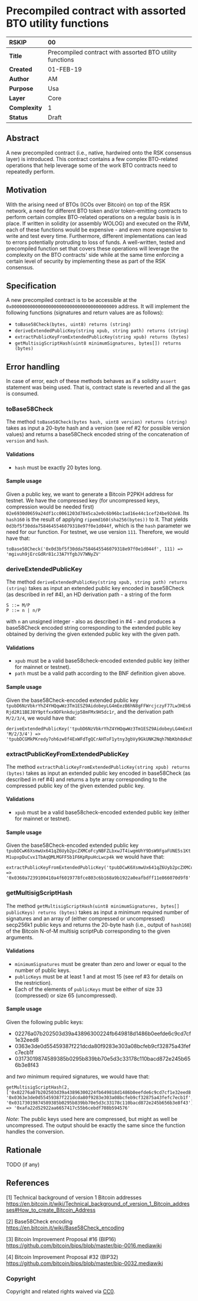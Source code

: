 # Precompiled contract with assorted BTO utility functions

|RSKIP          |00 |
| :------------ |:------------- |
|**Title**      |Precompiled contract with assorted BTO utility functions |
|**Created**    |01-FEB-19 |
|**Author**     |AM |
|**Purpose**    |Usa |
|**Layer**      |Core |
|**Complexity** |1 |
|**Status**     |Draft |

## Abstract

A new precompiled contract (i.e., native, hardwired onto the RSK consensus layer) is introduced. This contract contains a few complex BTO-related operations that help leverage some of the work BTO contracts need to repeatedly perform.

## Motivation

With the arising need of BTOs (ICOs over Bitcoin) on top of the RSK network, a need for different BTO token and/or token-emitting contracts to perform certain complex BTO-related operations on a regular basis is in place. If written in solidity (or assembly WOLOG) and executed on the RVM, each of these functions would be expensive - and even more expensive to write and test every time. Furthermore, different implementations can lead to errors potentially protruding to loss of funds. A well-written, tested and precompiled function set that covers these operations will leverage the complexity on the BTO contracts' side while at the same time enforcing a certain level of security by implementing these as part of the RSK consensus.

## Specification

A new precompiled contract is to be accessible at the `0x0000000000000000000000000000000000000009` address. It will implement the following functions (signatures and return values are as follows):

- `toBase58Check(bytes, uint8) returns (string)`
- `deriveExtendedPublicKey(string xpub, string path) returns (string)`
- `extractPublicKeyFromExtendedPublicKey(string xpub) returns (bytes)`
- `getMultisigScriptHash(uint8 minimumSignatures, bytes[]) returns (bytes)`

## Error handling

In case of error, each of these methods behaves as if a solidity `assert` statement was being used. That is, contract state is reverted and all the gas is consumed.

### toBase58Check

The method `toBase58Check(bytes hash, uint8 version) returns (string)` takes as input a 20-byte hash and a version (see ref #2 for possible version values) and returns a base58Check encoded string of the concatenation of `version` and `hash`.

#### Validations

- `hash` must be exactly 20 bytes long.

#### Sample usage

Given a public key, we want to generate a Bitcoin P2PKH address for testnet. We have the compressed key (for uncompressed keys, compression would be needed first) `02e6930d0659a24df1cc0061203d7845ca2e0c6b96bc1ad16e44c1cef24be92de8`. Its `hash160` is the result of applying `ripemd160(sha256(bytes))` to it. That yields `0d3bf5f30dda7584645546079318e97f0e1d044f`, which is the `hash` parameter we need for our function. For testnet, we use version `111`. Therefore, we would have that:

```
toBase58Check('0x0d3bf5f30dda7584645546079318e97f0e1d044f', 111) => 'mgivuh9jErcGdRr81cJ3A7YfgbJV7WNyZV'
```

### deriveExtendedPublicKey

The method `deriveExtendedPublicKey(string xpub, string path) returns (string)` takes as input an extended public key encoded in base58Check (as described in ref #4), an HD derivation path - a string of the form

```
S ::= M/P
P ::= n | n/P
```

with `n` an unsigned integer - also as described in #4 - and produces a base58Check encoded string corresponding to the extended public key obtained by deriving the given extended public key with the given path.

#### Validations

- `xpub` must be a valid base58check-encoded extended public key (either for mainnet or testnet).
- `path` must be a valid path according to the BNF definition given above.

#### Sample usage

Given the base58Check-encoded extended public key `tpubD6NzVbkrYhZ4YHQqwWz3Tm1ESZ9AidobeyLG4mEezB6hN8gFFWrcjczyF77Lw3HEs6Rjd2R11BEJ8Y9ptfxx9DFknkdujp58mFMx9H5dc1r`, and the derivation path `M/2/3/4`, we would have that:

```
deriveExtendedPublicKey('tpubD6NzVbkrYhZ4YHQqwWz3Tm1ESZ9AidobeyLG4mEezB6hN8gFFWrcjczyF77Lw3HEs6Rjd2R11BEJ8Y9ptfxx9DFknkdujp58mFMx9H5dc1r', 'M/2/3/4') => 'tpubDCGMkPKredy7oh6zw8f4ExWFdTgQCrAHToF1ytny3gbVy9GkUNK2Nqh7NbKbh8dkd5VtjUiLJPkbEkeg29NVHwxYwzHJFt9SazGLZrrU4Y4'
```

### extractPublicKeyFromExtendedPublicKey

The method `extractPublicKeyFromExtendedPublicKey(string xpub) returns (bytes)` takes as input an extended public key encoded in base58Check (as described in ref #4) and returns a byte array corresponding to the compressed public key of the given extended public key.

#### Validations

- `xpub` must be a valid base58check-encoded extended public key (either for mainnet or testnet).

#### Sample usage

Given the base58Check-encoded extended public key `tpubDCwK6XsmwUx641qZ6Uyb2pcZXMCoFcyNBFZLbxwJT4iwgmUhY9DsW9FgaFUNE5s1KtM1upxpDuCvx1TbAqQMLMGFF5b1F6KpRpuHcLwcp4k` we would have that:

```
extractPublicKeyFromExtendedPublicKey('tpubDCwK6XsmwUx641qZ6Uyb2pcZXMCoFcyNBFZLbxwJT4iwgmUhY9DsW9FgaFUNE5s1KtM1upxpDuCvx1TbAqQMLMGFF5b1F6KpRpuHcLwcp4k') => '0x0360a7239100410a4f6019778fce803c6b168a9b1922a0eafbdff11e866070d9f8'
```

### getMultisigScriptHash

The method `getMultisigScriptHash(uint8 minimumSignatures, bytes[] publicKeys) returns (bytes)` takes as input a minimum required number of signatures and an array of (either compressed or uncompressed) secp256k1 public keys and returns the 20-byte hash (i.e., output of `hash160`) of the Bitcoin N-of-M multisig scriptPub corresponding to the given arguments.

#### Validations

- `minimumSignatures` must be greater than zero and lower or equal to the number of public keys.
- `publicKeys` must be at least 1 and at most 15 (see ref #3 for details on the restriction).
- Each of the elements of `publicKeys` must be either of size 33 (compressed) or size 65 (uncompressed).

#### Sample usage

Given the following public keys:

- 02276a07b202503d39a43896300224fb649818d1486b0eefde6c9cd7cf1e32eed8
- 0363e3de0d55459387f221dcda80f9283e303a08bcfeb9cf32875a43fefc7ecb1f
- 03173019874589385b0295b839bb70e5d3c33178c110bacd872e245b656b3e8f43

and _two_ minimum required signatures, we would have that:

```
getMultisigScriptHash(2, ['0x02276a07b202503d39a43896300224fb649818d1486b0eefde6c9cd7cf1e32eed8', '0x0363e3de0d55459387f221dcda80f9283e303a08bcfeb9cf32875a43fefc7ecb1f', '0x03173019874589385b0295b839bb70e5d3c33178c110bacd872e245b656b3e8f43']) => '0xafa22d52922aa6657417c55b6cebdf708b594576'
```

_Note_: The public keys used here are compressed, but might as well be uncompressed. The output should be exactly the same since the function handles the conversion.

## Rationale

TODO (if any)

## References

[1] Technical background of version 1 Bitcoin addresses
https://en.bitcoin.it/wiki/Technical_background_of_version_1_Bitcoin_addresses#How_to_create_Bitcoin_Address

[2] Base58Check encoding
https://en.bitcoin.it/wiki/Base58Check_encoding

[3] Bitcoin Improvement Proposal #16 (BIP16)
https://github.com/bitcoin/bips/blob/master/bip-0016.mediawiki

[4] Bitcoin Improvement Proposal #32 (BIP32)
https://github.com/bitcoin/bips/blob/master/bip-0032.mediawiki

### Copyright

Copyright and related rights waived via [CC0](https://creativecommons.org/publicdomain/zero/1.0/).
